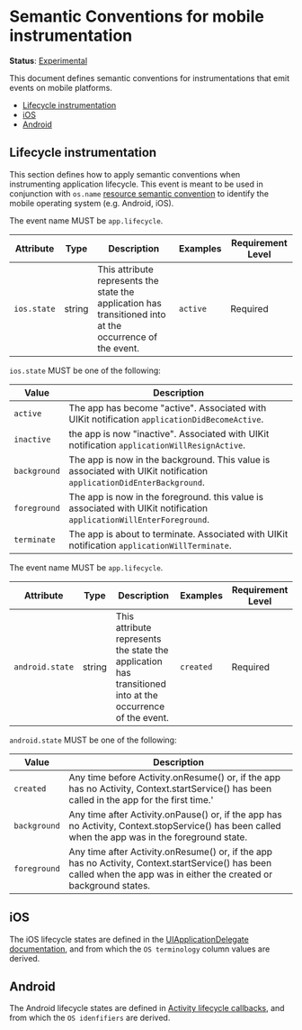 # Semantic Conventions for mobile instrumentation

**Status**: [Experimental][DocumentStatus]

This document defines semantic conventions for instrumentations that emit events on mobile platforms.

<!-- toc -->

- [Lifecycle instrumentation](#lifecycle-instrumentation)
- [iOS](#ios)
- [Android](#android)

<!-- tocstop -->

## Lifecycle instrumentation

This section defines how to apply semantic conventions when instrumenting application lifecycle.
This event is meant to be used in conjunction with `os.name` [resource semantic convention](/docs/resource/os.md) to identify the mobile operating system (e.g. Android, iOS).

<!-- semconv ios-lifecycle-events -->
The event name MUST be `app.lifecycle`.

| Attribute  | Type | Description  | Examples  | Requirement Level |
|---|---|---|---|---|
| `ios.state` | string | This attribute represents the state the application has transitioned into at the occurrence of the event. | `active` | Required |

`ios.state` MUST be one of the following:

| Value  | Description |
|---|---|
| `active` | The app has become "active". Associated with UIKit notification `applicationDidBecomeActive`. |
| `inactive` | the app is now "inactive". Associated with UIKit notification `applicationWillResignActive`. |
| `background` | The app is now in the background. This value is associated with UIKit notification `applicationDidEnterBackground`. |
| `foreground` | The app is now in the foreground. this value is associated with UIKit notification `applicationWillEnterForeground`. |
| `terminate` | The app is about to terminate. Associated with UIKit notification `applicationWillTerminate`. |
<!-- endsemconv -->

<!-- semconv android-lifecycle-events -->
The event name MUST be `app.lifecycle`.

| Attribute  | Type | Description  | Examples  | Requirement Level |
|---|---|---|---|---|
| `android.state` | string | This attribute represents the state the application has transitioned into at the occurrence of the event. | `created` | Required |

`android.state` MUST be one of the following:

| Value  | Description |
|---|---|
| `created` | Any time before Activity.onResume() or, if the app has no Activity, Context.startService() has been called in the app for the first time.' |
| `background` | Any time after Activity.onPause() or, if the app has no Activity, Context.stopService() has been called when the app was in the foreground state. |
| `foreground` | Any time after Activity.onResume() or, if the app has no Activity, Context.startService() has been called when the app was in either the created or background states. |
<!-- endsemconv -->

## iOS

The iOS lifecycle states are defined in the [UIApplicationDelegate documentation](https://developer.apple.com/documentation/uikit/uiapplicationdelegate#1656902),
and from which the `OS terminology` column values are derived.

## Android

The Android lifecycle states are defined in [Activity lifecycle callbacks](https://developer.android.com/guide/components/activities/activity-lifecycle#lc), and from which the `OS idenfifiers` are derived.

[DocumentStatus]: https://github.com/open-telemetry/opentelemetry-specification/tree/v1.22.0/specification/document-status.md
